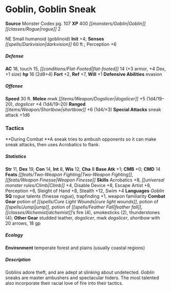 ﻿---
cssclass: [monsters]
title1: Goblin, Goblin Sneak
title2: Goblin Sneak
CR: 1
sources:
- name: Monster Codex
  page: 107
  link: http://paizo.com/products/btpy9926?Pathfinder-Roleplaying-Game-Monster-Codex
XP: 400
race: Goblin
classes:
- rogue 2
alignment: NE
size: Small
type: humanoid
subtypes:
- goblinoid
initiative:
  bonus: 4
senses:
  darkvision: 60
AC:
  AC: 18
  touch: 15
  flat_footed: 14
  components:
    armor: 3
    dex: 4
    size: 1
HP:
  HP: 16
  long: 2d8+4
saves:
  fort: 2
  ref: 7
  will: 1
defensive_abilities:
- evasion
speeds:
  base: 30
attacks:
  melee:
  - - text: mwk dogslicer +5 (1d4/19-20)
      entries:
      - - damage: 1d4
          crit_range: 19-20
      attack: mwk dogslicer
      bonus:
      - 5
    - text: dogslicer +4 (1d4/19-20)
      entries:
      - - damage: 1d4
          crit_range: 19-20
      attack: dogslicer
      bonus:
      - 4
  ranged:
  - - text: shortbow +6 (1d4/×3)
      entries:
      - - damage: 1d4
          crit_multiplier: 3
      attack: shortbow
      bonus:
      - 6
  special:
  - sneak attack +1d6
tactics:
  During Combat: A sneak tries to ambush opponents so it can make sneak attacks, then
    uses Acrobatics to flank.
ability_scores:
  STR: 11
  DEX: 19
  CON: 14
  INT: 8
  WIS: 12
  CHA: 8
BAB: 1
CMB: 0
CMD: 14
feats:
- name: Two-Weapon Fighting
- name: Weapon Finesse
skills:
  Acrobatics: 8
  Climb: 4
  Disable Device: 8
  Escape Artist: 8
  Perception: 6
  Sleight of Hand: 8
  Stealth: 12
  Swim: 4
languages:
- Goblin
special_qualities:
- rogue talents (finesse rogue)
- trapfinding +1
- weapon familiarity
gear:
  combat:
  - potion of cure light wounds
  - potion of jump
  - potion of feather fall
  - alchemist's fire (4)
  - smokesticks (2)
  - thunderstones (4)
  other:
  - studded leather
  - dogslicer
  - mwk dogslicer
  - shortbow with 20 arrows
  - 18 gp
ecology:
  environment: temperate forest and plains (usually coastal regions)
desc_long: Goblins adore theft, and are adept at slinking about undetected. Goblin
  sneaks are master ambushers and spectacular hiders. The most talented also incorporate
  their racial love of fire into their tactics.

---

# Goblin, Goblin Sneak

**Source** Monster Codex pg. 107
**XP** 400
_[[monsters/Goblin|Goblin]]_ _[[classes/Rogue|rogue]]_ 2

NE Small humanoid (goblinoid)
**Init** +4; **Senses** _[[spells/Darkvision|darkvision]]_ 60 ft.; Perception +6

##### Defense

**AC** 18, touch 15, _[[conditions/Flat-Footed|flat-footed]]_ 14 (+3 armor, +4 Dex, +1 size)
**hp** 16 (2d8+4)
**Fort** +2, **Ref** +7, **Will** +1
**Defensive Abilities** evasion

##### Offense
**Speed** 30 ft.
**Melee** mwk _[[items/Weapon/Dogslicer|dogslicer]]_ +5 (1d4/19–20), _dogslicer_ +4 (1d4/19–20)
**Ranged** _[[items/Weapon/Shortbow|shortbow]]_ +6 (1d4/×3)
**Special Attacks** sneak attack +1d6

### Tactics

**During Combat **A sneak tries to ambush opponents so it can make sneak attacks, then uses Acrobatics to flank.

##### Statistics
**Str** 11, **Dex** 19, **Con** 14, **Int** 8, **Wis** 12, **Cha** 8
**Base Atk** +1; **CMB** +0; **CMD** 14
**Feats** _[[feats/Two-Weapon Fighting|Two-Weapon Fighting]]_, _[[feats/Weapon Finesse|Weapon Finesse]]_
**Skills** Acrobatics +8, _[[universal monster rules/Climb|Climb]]_ +4, Disable Device +8, Escape Artist +8, Perception +6, Sleight of Hand +8, Stealth +12, Swim +4
**Languages** _Goblin_
**SQ** _rogue_ talents (finesse _rogue_), trapfinding +1, weapon familiarity
**Combat Gear** potion of _[[spells/Cure Light Wounds|cure light wounds]]_, potion of _[[spells/Jump|jump]]_, potion of _[[spells/Feather Fall|feather fall]]_, _[[classes/Alchemist|alchemist]]_’s fire (4), smokesticks (2), thunderstones (4); **Other Gear** studded leather, _dogslicer_, mwk _dogslicer_, _shortbow_ with 20 arrows, 18 gp

##### Ecology

**Environment** temperate forest and plains (usually coastal regions)

##### Description

Goblins adore theft, and are adept at slinking about undetected. _Goblin_ sneaks are master ambushers and spectacular hiders. The most talented also incorporate their racial love of fire into their tactics.